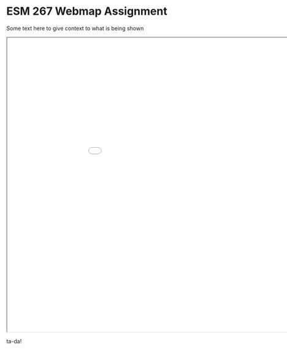 ESM 267 Webmap Assignment
=========================

Some text here to give context to what is being shown

<iframe src="assignment_2/index.html" width=1024 height=768></iframe>

ta-da!
